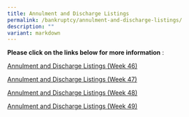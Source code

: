 ```yaml
---
title: Annulment and Discharge Listings
permalink: /bankruptcy/annulment-and-discharge-listings/
description: ""
variant: markdown
---
```

**Please click on the links below for more information**&nbsp;:<br>

[Annulment and Discharge Listings (Week 46)](/files/171123annulmentanddischargelistingsweek46.pdf)<br>

[Annulment and Discharge Listings (Week 47)](/files/301123AnnulmentandDischargeListingsWeek47.pdf)<br>

[Annulment and Discharge Listings (Week 48)](/files/301123AnnulmentandDischargeListingsWeek48.pdf)
<br>

[Annulment and Discharge Listings (Week 49)](/files/071223AnnulmentandDischargeListingsWeek49.pdf)
<br>

